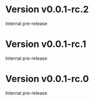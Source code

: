 # Version v0.0.1-rc.2

Internal pre-release

# Version v0.0.1-rc.1

Internal pre-release

# Version v0.0.1-rc.0

Internal pre-release
